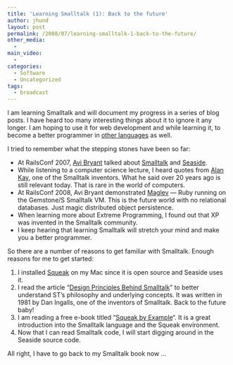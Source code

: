 ```yaml
---
title: 'Learning Smalltalk (1): Back to the future'
author: jhund
layout: post
permalink: /2008/07/learning-smalltalk-1-back-to-the-future/
other_media:
  - 
main_video:
  - 
categories:
  - Software
  - Uncategorized
tags:
  - broadcast
---
```

I am learning Smalltalk and will document my progress in a series of blog posts. I have heard too many interesting things about it to ignore it any longer. I am hoping to use it for web development and while learning it, to become a better programmer in [other languages][1] as well.

<!--more-->

I tried to remember what the stepping stones have been so far:

  * At RailsConf 2007, [Avi Bryant][2] talked about [Smalltalk][3] and [Seaside][4].
  * While listening to a computer science lecture, I heard quotes from [Alan Kay][5], one of the Smalltalk inventors. What he said over 20 years ago is still relevant today. That is rare in the world of computers.
  * At RailsConf 2008, Avi Bryant demonstrated [Maglev][6] — Ruby running on the Gemstone/S Smalltalk VM. This is the future world with no relational databases. Just magic distributed object persistence.
  * When learning more about Extreme Programming, I found out that XP was invented in the Smalltalk community.
  * I keep hearing that learning Smalltalk will stretch your mind and make you a better programmer.

So there are a number of reasons to get familiar with Smalltalk. Enough reasons for me to get started:

  1. I installed [Squeak][7] on my Mac since it is open source and Seaside uses it.
  2. I read the article &#8220;[Design Principles Behind Smalltalk][8]&#8221; to better understand ST&#8217;s philosophy and underlying concepts. It was written in 1981 by Dan Ingalls, one of the inventors of Smalltalk. Back to the future baby!
  3. I am reading a free e-book titled &#8220;[Squeak by Example][9]&#8220;. It is a great introduction into the Smalltalk language and the Squeak environment.
  4. Now that I can read Smalltalk code, I will start digging around in the Seaside source code.

All right, I have to go back to my Smalltalk book now …

 [1]: http://www.ruby-lang.org/
 [2]: http://www.avibryant.com/
 [3]: http://en.wikipedia.org/wiki/Smalltalk
 [4]: http://www.seaside.st/
 [5]: http://en.wikipedia.org/wiki/Alan_Kay
 [6]: http://ruby.gemstone.com/
 [7]: http://www.squeak.org/Download/
 [8]: https://www.cs.virginia.edu/~evans/cs655/readings/smalltalk.html
 [9]: http://www.iam.unibe.ch/~scg/SBE/
